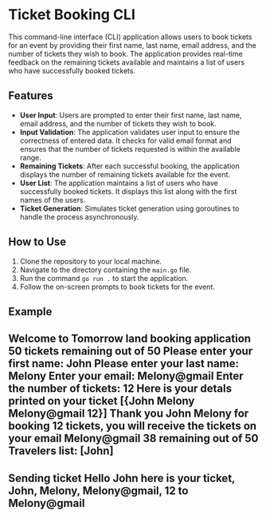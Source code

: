 # Ticket Booking CLI

This command-line interface (CLI) application allows users to book tickets for an event by providing their first name, last name, email address, and the number of tickets they wish to book. The application provides real-time feedback on the remaining tickets available and maintains a list of users who have successfully booked tickets.

## Features
- **User Input**: Users are prompted to enter their first name, last name, email address, and the number of tickets they wish to book.
- **Input Validation**: The application validates user input to ensure the correctness of entered data. It checks for valid email format and ensures that the number of tickets requested is within the available range.
- **Remaining Tickets**: After each successful booking, the application displays the number of remaining tickets available for the event.
- **User List**: The application maintains a list of users who have successfully booked tickets. It displays this list along with the first names of the users.
- **Ticket Generation**: Simulates ticket generation using goroutines to handle the process asynchronously.

## How to Use
1. Clone the repository to your local machine.
2. Navigate to the directory containing the `main.go` file.
3. Run the command `go run .` to start the application.
4. Follow the on-screen prompts to book tickets for the event.

## Example
Welcome to Tomorrow land booking application
50 tickets remaining out of 50
Please enter your first name:
John
Please enter your last name:
Melony
Enter your email:
Melony@gmail
Enter the number of tickets:
12
Here is your detals printed on your ticket [{John Melony Melony@gmail 12}]
Thank you John Melony for booking 12 tickets, you will receive the tickets on your email Melony@gmail
38 remaining out of 50
Travelers list: [John]
---------------------
Sending ticket
 Hello John here is your ticket, John, Melony, Melony@gmail, 12
 to Melony@gmail
---------------------
